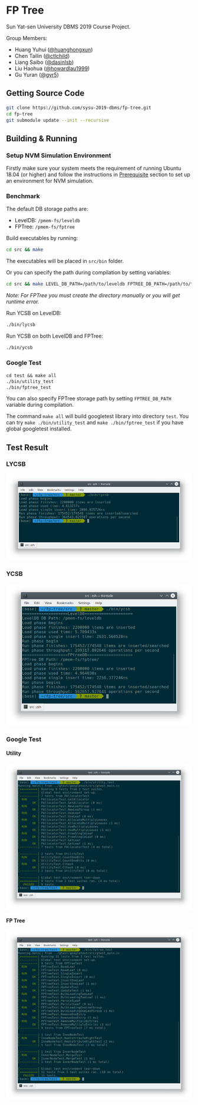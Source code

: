 # FP Tree

Sun Yat-sen University DBMS 2019 Course Project.

Group Members:

- Huang Yuhui ([@huanghongxun](https://github.com/huanghongxun))
- Chen Tailin ([@ctlchild](https://github.com/ctlchild))
- Liang Saibo ([@dasinlsb](https://github.com/dasinlsb))
- Liu Haohua ([@howardlau1999](https://github.com/howardlau1999))
- Gu Yuran ([@gyr5](https://github.com/gyr5))

## Getting Source Code

```bash
git clone https://github.com/sysu-2019-dbms/fp-tree.git
cd fp-tree
git submodule update --init --recursive
```

## Building & Running

### Setup NVM Simulation Environment

Firstly make sure your system meets the requirement of running Ubuntu 18.04 (or higher) and follow the instructions in [Prerequisite](PREREQUISITE.md) section to set up an environment for NVM simulation.

### Benchmark

The default DB storage paths are:

- LevelDB: `/pmem-fs/leveldb`
- FPTree: `/pmem-fs/fptree`

Build executables by running:

```bash
cd src && make
```

The executables will be placed in `src/bin` folder.

Or you can specify the path during compilation by setting variables:

```bash
cd src && make LEVEL_DB_PATH=/path/to/leveldb FPTREE_DB_PATH=/path/to/fptree
```

*Note: For FPTree you must create the directory manually or you will get runtime error.*

Run YCSB on LevelDB:

```bash
./bin/lycsb
```

Run YCSB on both LevelDB and FPTree:

```bash
./bin/ycsb
```

### Google Test

```shell
cd test && make all
./bin/utility_test
./bin/fptree_test
```

You can also specify FPTree storage path by setting `FPTREE_DB_PATH` variable during compilation.

The command `make all` will build googletest library into directory `test`. You can try `make ./bin/utility_test` and `make ./bin/fptree_test` if you have global googletest installed.

## Test Result

### LYCSB

![LYCSB](./images/lycsb.png)

### YCSB

![YCSB](./images/ycsb.png)

### Google Test

#### Utility
![gtest_utility](./images/gtest_utility.png)

#### FP Tree
![gtest_fptree](./images/gtest_fptree.png)